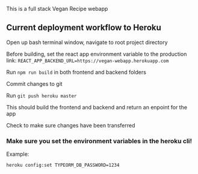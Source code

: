 This is a full stack Vegan Recipe webapp

## Current deployment workflow to Heroku

Open up bash terminal window, navigate to root project directory

Before building, set the react app environment variable to the production link:
`REACT_APP_BACKEND_URL=https://vegan-webapp.herokuapp.com`

Run `npm run build` in both frontend and backend folders

Commit changes to git

Run `git push heroku master`

This should build the frontend and backend and return an enpoint for the app

Check to make sure changes have been transferred

### Make sure you set the environment variables in the heroku cli!

Example:

`heroku config:set TYPEORM_DB_PASSWORD=1234`
